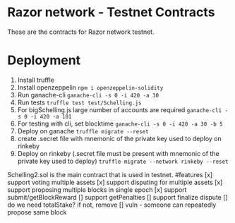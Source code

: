 # Razor network - Testnet Contracts

These are the contracts for Razor network testnet.
# Deployment

1. Install truffle
2. Install openzeppelin
`npm i openzeppelin-solidity`
3. Run ganache-cli
`ganache-cli -s 0 -i 420 -a 30`
4. Run tests
`truffle test test/Schelling.js `
5. For bigSchelling.js large number of accounts are required
`ganache-cli -s 0 -i 420 -a 101`
6. For testing with cli, set blocktime
`ganache-cli -s 0 -i 420 -a 30 -b 5`
7. Deploy on ganache
`truffle migrate --reset`
8. create .secret file with mnemonic of the private key used to deploy on rinkeby
9. Deploy on rinkeby (.secret file must be present with mnemonic of the private key used to deploy)
`truffle migrate --network rinkeby --reset`

Schelling2.sol is the main contract that is used in testnet.
#features
[x] support voting multiple assets
[x] support disputing for multiple assets
[x] support proposing multiple blocks in single epoch
[x] support submit/getBlockReward
[] support getPenalties
[] support finalize dispute
[] do we need totalStake? if not, remove
[] vuln - someone can repeatedly propose same block